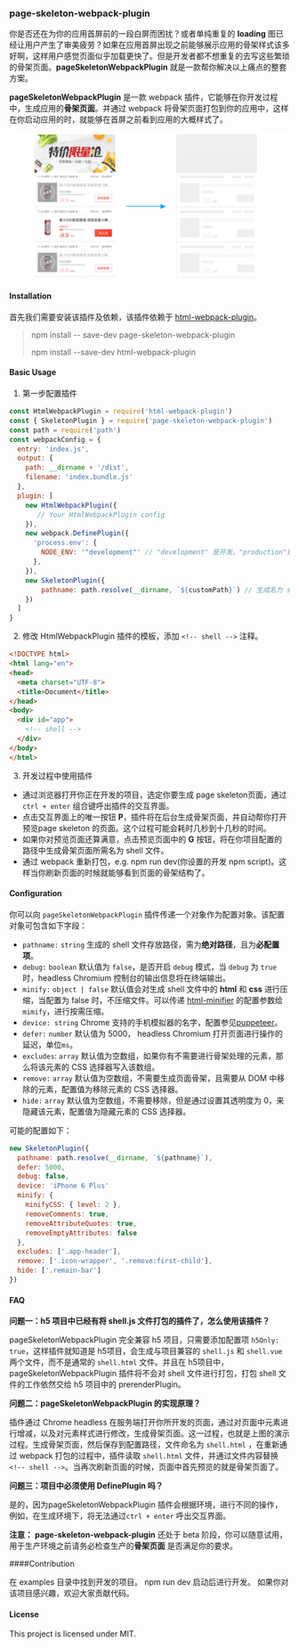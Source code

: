### page-skeleton-webpack-plugin

你是否还在为你的应用首屏前的一段白屏而困扰？或者单纯重复的 **loading** 图已经让用户产生了审美疲劳？如果在应用首屏出现之前能够展示应用的骨架样式该多好啊，这样用户感觉页面似乎加载更快了。但是开发者都不想重复的去写这些繁琐的骨架页面。**pageSkeletonWebpackPlugin** 就是一款帮你解决以上痛点的整套方案。

**pageSkeletonWebpackPlugin** 是一款 webpack 插件，它能够在你开发过程中，生成应用的**骨架页面**。并通过 webpack 将骨架页面打包到你的应用中，这样在你启动应用的时，就能够在首屏之前看到应用的大概样式了。

![](./assets/skeleton2.jpg)

#### Installation

首先我们需要安装该插件及依赖，该插件依赖于 [html-webpack-plugin](https://github.com/jantimon/html-webpack-plugin)。

> npm install \-\- save-dev page-skeleton-webpack-plugin 
>
> npm install \-\-save-dev html-webpack-plugin

#### Basic Usage

1. 第一步配置插件

```javascript
const HtmlWebpackPlugin = require('html-webpack-plugin')
const { SkeletonPlugin } = require('page-skeleton-webpack-plugin')
const path = require('path')
const webpackConfig = {
  entry: 'index.js',
  output: {
  	path: __dirname + '/dist',
    filename: 'index.bundle.js'
  },
  plugin: [
  	new HtmlWebpackPlugin({
       // Your HtmlWebpackPlugin config
    }),
    new webpack.DefinePlugin({
      'process.env': {
        NODE_ENV: '"development"' // "development" 是开发，"production"是生产。
      },
    }),
    new SkeletonPlugin({
        pathname: path.resolve(__dirname, `${customPath}`) // 生成名为 shell 文件存放地址
    })
  ]
}

```

2. 修改 HtmlWebpackPlugin 插件的模板，添加 `<!-- shell -->` 注释。

```html
<!DOCTYPE html>
<html lang="en">
<head>
  <meta charset="UTF-8">
  <title>Document</title>
</head>
<body>
  <div id="app">
    <!-- shell -->
  </div>
</body>
</html>
```

3. 开发过程中使用插件

* 通过浏览器打开你正在开发的项目，选定你要生成 page skeleton页面，通过 `ctrl + enter` 组合键呼出插件的交互界面。
* 点击交互界面上的唯一按钮 **P**，插件将在后台生成骨架页面，并自动帮你打开预览page skeleton 的页面。这个过程可能会耗时几秒到十几秒的时间。
* 如果你对预览页面还算满意，点击预览页面中的 **G** 按钮，将在你项目配置的路径中生成骨架页面所需名为 shell 文件。
* 通过 webpack 重新打包，e.g. npm run dev(你设置的开发 npm script)。这样当你刷新页面的时候就能够看到页面的骨架结构了。

#### Configuration

你可以向 `pageSkeletonWebpackPlugin` 插件传递一个对象作为配置对象。该配置对象可包含如下字段：

* `pathname:` `string` 生成的 shell 文件存放路径，需为**绝对路径**，且为**必配置项**。
* `debug:` `boolean` 默认值为 `false`，是否开启 `debug` 模式，当 `debug` 为 `true` 时，headless Chromium 控制台的输出信息将在终端输出。
* `minify:` `object | false` 默认值会对生成 shell 文件中的 **html** 和 **css** 进行压缩，当配置为 false 时，不压缩文件。可以传递 [html-minifier](https://github.com/kangax/html-minifier#options-quick-reference) 的配置参数给 `mimify`，进行按需压缩。
* `device: string` Chrome 支持的手机模拟器的名字，配置参见[puppeteer](https://github.com/GoogleChrome/puppeteer/blob/master/DeviceDescriptors.js)。
* `defer:` `number` 默认值为 5000， headless Chromium 打开页面进行操作的延迟，单位`ms`。
* `excludes`: `array` 默认值为空数组，如果你有不需要进行骨架处理的元素，那么将该元素的 CSS 选择器写入该数组。
* `remove:` `array` 默认值为空数组，不需要生成页面骨架，且需要从 DOM 中移除的元素，配置值为移除元素的 CSS 选择器。
* `hide:` `array` 默认值为空数组，不需要移除，但是通过设置其透明度为 0，来隐藏该元素，配置值为隐藏元素的 CSS 选择器。

可能的配置如下：

```javascript
new SkeletonPlugin({
  pathname: path.resolve(__dirname, `${pathname}`),
  defer: 5000,
  debug: false,
  device: 'iPhone 6 Plus'
  minify: {
    minifyCSS: { level: 2 },
    removeComments: true,
    removeAttributeQuotes: true,
    removeEmptyAttributes: false
  },
  excludes: ['.app-header'],
  remove: ['.icon-wrapper', '.remove:first-child'],
  hide: ['.remain-bar']
})
```

#### FAQ

**问题一：h5 项目中已经有将 shell.js 文件打包的插件了，怎么使用该插件？**

pageSkeletonWebpackPlugin 完全兼容 h5 项目，只需要添加配置项 `h5Only: true`，这样插件就知道是 h5项目，会生成与项目兼容的 `shell.js` 和 `shell.vue` 两个文件，而不是通常的 `shell.html` 文件。并且在 h5项目中，pageSkeletonWebpackPlugin 插件将不会对 shell 文件进行打包，打包 shell 文件的工作依然交给 h5 项目中的 prerenderPlugin。

**问题二：pageSkeletonWebpackPlugin 的实现原理？**

插件通过 Chrome headless 在服务端打开你所开发的页面，通过对页面中元素进行增减，以及对元素样式进行修改，生成骨架页面。这一过程，也就是上图的演示过程。生成骨架页面，然后保存到配置路径，文件命名为 `shell.html` ，在重新通过 webpack 打包的过程中，插件读取 `shell.html` 文件，并通过文件内容替换`<!-- shell -->`。当再次刷新页面的时候，页面中首先预览的就是骨架页面了。

**问题三：项目中必须使用 DefinePlugin 吗？**

是的，因为pageSkeletonWebpackPlugin 插件会根据环境，进行不同的操作，例如，在生成环境下，将无法通过`ctrl + enter` 呼出交互界面。

**注意：** **page-skeleton-webpack-plugin** 还处于 beta 阶段，你可以随意试用，用于生产环境之前请务必检查生产的**骨架页面** 是否满足你的要求。

####Contribution

在 examples 目录中找到开发的项目。 npm run dev 启动后进行开发。
如果你对该项目感兴趣，欢迎大家贡献代码。

#### License

This project is licensed under MIT.


